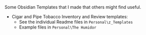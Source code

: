 Some Obsidian Templates that I made that others might find useful.

- Cigar and Pipe Tobacco Inventory and Review templates:
    - See the individual Readme files in `Personal\z_Templates`
    - Example files in `Personal\The Humidor`
